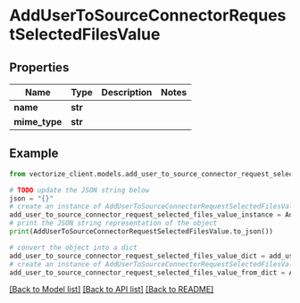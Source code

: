 # AddUserToSourceConnectorRequestSelectedFilesValue


## Properties

Name | Type | Description | Notes
------------ | ------------- | ------------- | -------------
**name** | **str** |  | 
**mime_type** | **str** |  | 

## Example

```python
from vectorize_client.models.add_user_to_source_connector_request_selected_files_value import AddUserToSourceConnectorRequestSelectedFilesValue

# TODO update the JSON string below
json = "{}"
# create an instance of AddUserToSourceConnectorRequestSelectedFilesValue from a JSON string
add_user_to_source_connector_request_selected_files_value_instance = AddUserToSourceConnectorRequestSelectedFilesValue.from_json(json)
# print the JSON string representation of the object
print(AddUserToSourceConnectorRequestSelectedFilesValue.to_json())

# convert the object into a dict
add_user_to_source_connector_request_selected_files_value_dict = add_user_to_source_connector_request_selected_files_value_instance.to_dict()
# create an instance of AddUserToSourceConnectorRequestSelectedFilesValue from a dict
add_user_to_source_connector_request_selected_files_value_from_dict = AddUserToSourceConnectorRequestSelectedFilesValue.from_dict(add_user_to_source_connector_request_selected_files_value_dict)
```
[[Back to Model list]](../README.md#documentation-for-models) [[Back to API list]](../README.md#documentation-for-api-endpoints) [[Back to README]](../README.md)


